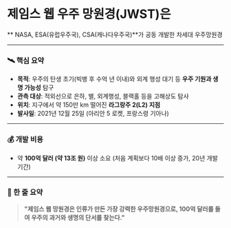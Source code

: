 # 제임스 웹 우주 망원경(JWST)은 
** NASA, ESA(유럽우주국), CSA(캐나다우주국)**가 공동 개발한 차세대 우주망원경

---

### 🛰️ 핵심 요약

* **목적**: 우주의 탄생 초기(빅뱅 후 수억 년 이내)와 외계 행성 대기 등 **우주 기원과 생명 가능성** 탐구
* **관측 대상**: 적외선으로 은하, 별, 외계행성, 블랙홀 등을 고해상도 탐사
* **위치**: 지구에서 약 150만 km 떨어진 **라그랑주 2(L2) 지점**
* **발사일**: 2021년 12월 25일 (아리안 5 로켓, 프랑스령 기아나)

---

### 💰 개발 비용

* 약 **100억 달러 (약 13조 원)** 이상 소요
  (처음 계획보다 10배 이상 증가, 20년 개발 기간)

---

### 🎯 한 줄 요약

> **"제임스 웹 망원경은 인류가 만든 가장 강력한 우주망원경으로, 100억 달러를 들여 우주의 과거와 생명의 단서를 찾는다."**
